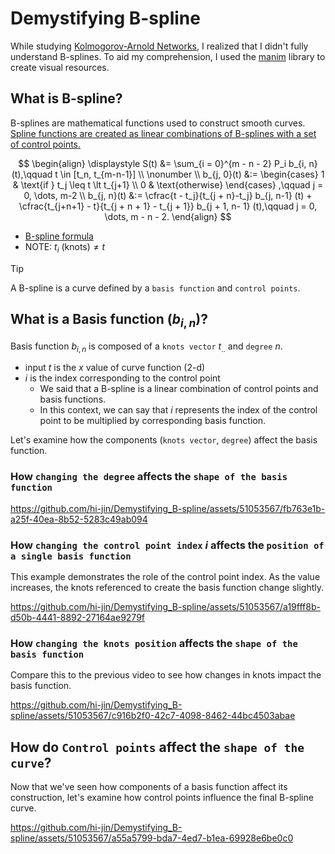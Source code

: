 # Demystifying B-spline

While studying [Kolmogorov-Arnold Networks](https://github.com/KindXiaoming/pykan), I realized that I didn't fully understand B-splines. To aid my comprehension, I used the [manim](https://github.com/3b1b/manim) library to create visual resources.

## What is B-spline?

B-splines are mathematical functions used to construct smooth curves. [Spline functions are created as linear combinations of B-splines with a set of control points.](https://en.wikipedia.org/wiki/B-spline)

$$
\begin{align}
\displaystyle
S(t) &= \sum_{i = 0}^{m - n - 2} P_i b_{i, n} (t),\qquad t \in [t_n, t_{m-n-1}]
\\
\nonumber \\
b_{j, 0}(t) &:=
\begin{cases}
1 & \text{if } t_j \leq t \lt t_{j+1} \\
0 & \text{otherwise}
\end{cases}
,\qquad j = 0, \dots, m-2
\\
b_{j, n}(t) &:= \cfrac{t - t_j}{t_{j + n}-t_j} b_{j, n-1} (t) + \cfrac{t_{j+n+1} - t}{t_{j + n + 1} - t_{j + 1}} b_{j + 1, n- 1} (t),\qquad j = 0, \dots, m - n - 2.
\end{align}
$$
- [B-spline formula](https://ko.wikipedia.org/wiki/B-%EC%8A%A4%ED%94%8C%EB%9D%BC%EC%9D%B8_%EA%B3%A1%EC%84%A0)
- NOTE: $t_i\ (\text{knots}) \neq t$

> [!TIP]
> A B-spline is a curve defined by a `basis function` and `control points`.

## What is a Basis function ($b_{i, n}$)?

Basis function $b_{i, n}$ is composed of a `knots vector` $t_{..}$ and `degree` $n$.
- input $t$ is the $x$ value of curve function (2-d)
- $i$ is the index corresponding to the control point
    - We said that a B-spline is a linear combination of control points and basis functions.
    - In this context, we can say that $i$ represents the index of the control point to be multiplied by corresponding basis function.

Let's examine how the components (`knots vector`, `degree`) affect the basis function.

### How `changing the degree` affects the `shape of the basis function`


https://github.com/hi-jin/Demystifying_B-spline/assets/51053567/fb763e1b-a25f-40ea-8b52-5283c49ab094


### How `changing the control point index` $i$ affects the `position of a single basis function`

This example demonstrates the role of the control point index.
As the value increases, the knots referenced to create the basis function change slightly.


https://github.com/hi-jin/Demystifying_B-spline/assets/51053567/a19fff8b-d50b-4441-8892-27164ae9279f


### How `changing the knots position` affects the `shape of the basis function`

Compare this to the previous video to see how changes in knots impact the basis function.


https://github.com/hi-jin/Demystifying_B-spline/assets/51053567/c916b2f0-42c7-4098-8462-44bc4503abae


## How do `Control points` affect the `shape of the curve`?

Now that we've seen how components of a basis function affect its construction, let's examine how control points influence the final B-spline curve.


https://github.com/hi-jin/Demystifying_B-spline/assets/51053567/a55a5799-bda7-4ed7-b1ea-69928e6be0c0
